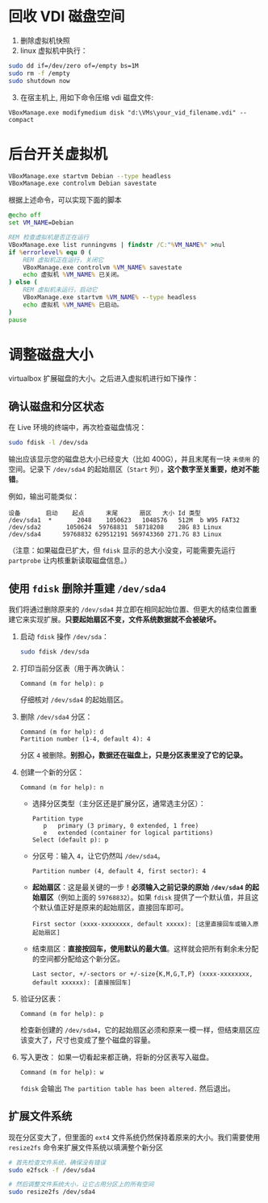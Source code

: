 # 回收 VDI 磁盘空间

1. 删除虚拟机快照
1. linux 虚拟机中执行：

```bash
sudo dd if=/dev/zero of=/empty bs=1M
sudo rm -f /empty
sudo shutdown now
```

3. 在宿主机上, 用如下命令压缩 vdi 磁盘文件:

```
VBoxManage.exe modifymedium disk "d:\VMs\your_vid_filename.vdi" --compact
```

# 后台开关虚拟机

```bash
VBoxManage.exe startvm Debian --type headless
VBoxManage.exe controlvm Debian savestate
```

根据上述命令，可以实现下面的脚本

```bat
@echo off
set VM_NAME=Debian

REM 检查虚拟机是否正在运行
VBoxManage.exe list runningvms | findstr /C:"%VM_NAME%" >nul
if %errorlevel% equ 0 (
    REM 虚拟机正在运行，关闭它
    VBoxManage.exe controlvm %VM_NAME% savestate
    echo 虚拟机 %VM_NAME% 已关闭。
) else (
    REM 虚拟机未运行，启动它
    VBoxManage.exe startvm %VM_NAME% --type headless
    echo 虚拟机 %VM_NAME% 已启动。
)
pause
```

# 调整磁盘大小

virtualbox 扩展磁盘的大小。之后进入虚拟机进行如下操作：

## 确认磁盘和分区状态

在 Live 环境的终端中，再次检查磁盘情况：

```bash
sudo fdisk -l /dev/sda
```

输出应该显示您的磁盘总大小已经变大（比如 400G），并且末尾有一块 `未使用` 的空间。记录下 `/dev/sda4` 的起始扇区（`Start` 列），**这个数字至关重要，绝对不能错**。

例如，输出可能类似：

```
设备       启动    起点      末尾      扇区   大小 Id 类型
/dev/sda1  *       2048    1050623   1048576   512M  b W95 FAT32
/dev/sda2       1050624  59768831  58718208    28G 83 Linux
/dev/sda4      59768832 629512191 569743360 271.7G 83 Linux
```

（注意：如果磁盘已扩大，但 `fdisk` 显示的总大小没变，可能需要先运行 `partprobe` 让内核重新读取磁盘信息。）

## 使用 `fdisk` 删除并重建 `/dev/sda4`

我们将通过删除原来的 `/dev/sda4` 并立即在相同起始位置、但更大的结束位置重建它来实现扩展。**只要起始扇区不变，文件系统数据就不会被破坏。**

1. 启动 `fdisk` 操作 `/dev/sda`：

   ```bash
   sudo fdisk /dev/sda
   ```

2. 打印当前分区表（用于再次确认：

   ```
   Command (m for help): p
   ```

   仔细核对 `/dev/sda4` 的起始扇区。

3. 删除 `/dev/sda4` 分区：

   ```
   Command (m for help): d
   Partition number (1-4, default 4): 4
   ```

   分区 `4` 被删除。**别担心，数据还在磁盘上，只是分区表里没了它的记录。**

4. 创建一个新的分区：

   ```
   Command (m for help): n
   ```

   - 选择分区类型（主分区还是扩展分区，通常选主分区）：
     ```
     Partition type
        p   primary (3 primary, 0 extended, 1 free)
        e   extended (container for logical partitions)
     Select (default p): p
     ```
   - 分区号：输入 `4`，让它仍然叫 `/dev/sda4`。
     ```
     Partition number (4, default 4, first sector): 4
     ```
   - **起始扇区**：这是最关键的一步！**必须输入之前记录的原始 `/dev/sda4` 的起始扇区**（例如上面的 `59768832`）。如果 `fdisk` 提供了一个默认值，并且这个默认值正好是原来的起始扇区，直接回车即可。
     ```
     First sector (xxxx-xxxxxxxx, default xxxxx): [这里直接回车或输入原起始扇区]
     ```
   - 结束扇区：**直接按回车，使用默认的最大值**。这样就会把所有剩余未分配的空间都分配给这个新分区。
     ```
     Last sector, +/-sectors or +/-size{K,M,G,T,P} (xxxx-xxxxxxxx, default xxxxxx): [直接按回车]
     ```

5. 验证分区表：

   ```
   Command (m for help): p
   ```

   检查新创建的 `/dev/sda4`，它的起始扇区必须和原来一模一样，但结束扇区应该变大了，尺寸也变成了整个磁盘的容量。

6. 写入更改：
   如果一切看起来都正确，将新的分区表写入磁盘。
   ```
   Command (m for help): w
   ```
   `fdisk` 会输出 `The partition table has been altered.` 然后退出。

## 扩展文件系统

现在分区变大了，但里面的 `ext4` 文件系统仍然保持着原来的大小。我们需要使用 `resize2fs` 命令来扩展文件系统以填满整个新分区

```bash
# 首先检查文件系统，确保没有错误
sudo e2fsck -f /dev/sda4

# 然后调整文件系统大小，让它占用分区上的所有空间
sudo resize2fs /dev/sda4
```
